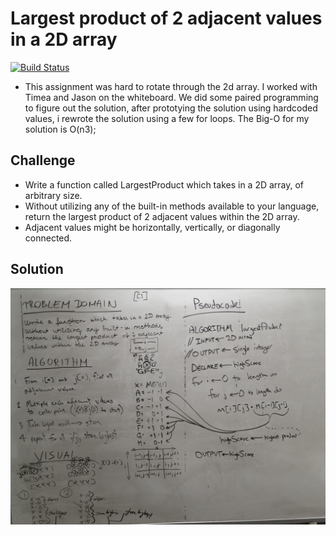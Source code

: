 # Largest product of 2 adjacent values in a 2D array
[![Build Status](https://travis-ci.com/OviParasca/data-structures-and-algorithms.svg?branch=master)](https://travis-ci.com/OviParasca/data-structures-and-algorithms)

<!-- Short summary or background information -->
* This assignment was hard to rotate through the 2d array. I worked with Timea and Jason on the whiteboard. We did some paired programming to figure out the solution, after prototying the solution using hardcoded values, i rewrote the solution using a few for loops. The Big-O for my solution is O(n3);

## Challenge
<!-- Description of the challenge -->
* Write a function called LargestProduct which takes in a 2D array, of arbitrary size.
* Without utilizing any of the built-in methods available to your language, return the largest product of 2 adjacent values within the 2D array.
* Adjacent values might be horizontally, vertically, or diagonally connected.

## Solution
<!-- Embedded whiteboard image -->
![whiteboard image](assets/array_adjacent_product.jpg)